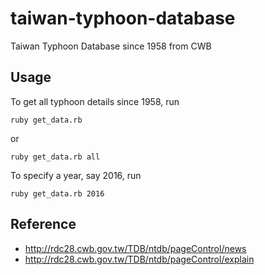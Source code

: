 # taiwan-typhoon-database
Taiwan Typhoon Database since 1958 from CWB

## Usage

To get all typhoon details since 1958, run
```
ruby get_data.rb
```
or 
```
ruby get_data.rb all
```

To specify a year, say 2016, run
```
ruby get_data.rb 2016
```

## Reference

* http://rdc28.cwb.gov.tw/TDB/ntdb/pageControl/news
* http://rdc28.cwb.gov.tw/TDB/ntdb/pageControl/explain
